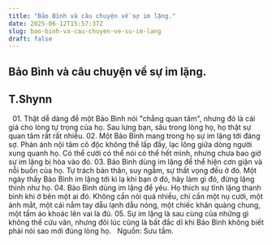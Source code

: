 ```yaml
---
title: "Bảo Bình và câu chuyện về sự im lặng."
date: 2025-06-12T15:57:37Z
slug: bao-binh-va-cau-chuyen-ve-su-im-lang
draft: false
---
```


## Bảo Bình và câu chuyện về sự im lặng.

## T.Shynn

​​ ​ ​01. Thật dễ dàng để một Bảo Bình nói "chẳng quan tâm", nhưng đó là cái giá cho lòng tự trọng của họ. Sau lưng bạn, sâu trong lòng họ, họ thật sự quan tâm rất rất nhiều.​ ​02. Một Bảo Bình mang trong họ sự im lặng tới đáng sợ. Phản ánh nội tâm cô độc không thể lấp đầy, lạc lõng giữa dòng người xung quanh họ. Có thể cười có thể nói có thể hết mình, nhưng chưa bao giờ sự im lặng bị hòa vào đó.​ ​03. Bảo Bình dùng im lặng để thể hiện cơn giận và nỗi buồn của họ. Tự trách bản thân, suy ngẫm, sự thất vọng đều ở đó. Một ngày thấy Bảo Bình im lặng tới kì lạ khi bạn ở đó, hãy làm gì đó, đừng lặng thinh như họ.​ ​04. Bảo Bình dùng im lặng để yêu. Họ thích sự tĩnh lặng thanh bình khi ở bên một ai đó. Không cần nói quá nhiều, chỉ cần một nụ cười, một ánh mắt, một cái nắm tay dẫu lạnh dẫu nóng, một chiếc khăn quàng chung, một tấm áo khoác lên vai là đủ. ​ ​05. Sự im lặng là sau cùng của những gì không thể cứu vãn, nhưng đôi lúc cũng là bất đắc dĩ khi Bảo Bình không biết phải nói sao mới đúng lòng họ.​ ​ ​ ​Nguồn: Sưu tầm.​ ​